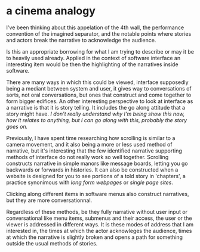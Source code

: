 # a cinema analogy

I've been thinking about this appelation of the 4th wall, the performance convention of the imagined separator, and the notable points where stories and actors break the narrative to acknowledge the audience.

Is this an appropriate borrowing for what I am trying to describe or may it be to heavily used already. Applied in the context of software interface an interesting item would be then the highlighting of the narratives inside software.

There are many ways in which this could be viewed, interface supposedly being a mediant between system and user, it gives way to conversations of sorts, not oral conversations, but ones that construct and come together to form bigger edifices. An other interesting perspective to look at interface as a narrative is that it is story telling. It includes the go along attitude that a story might have. *I don't really understand why I'm being show this now, how it relates to anything, but I can go along with this, probably the story goes on.*

Previously, I have spent time researching how scrolling is similar to a camera movement, and it also being a more or less used method of narrative, but it's interesting that the few identified narrative supporting methods of interface do not really work so well together. Scrolling constructs narrative in simple manors like message boards, letting you go backwards or forwards in histories. It can also be constructed when a website is designed for you to see portions of a told story in 'chapters', a practice synonimous with *long form webpages* or *single page sites*.

Clicking along different items in software menus also construct narratives, but they are more conversationnal.

Regardless of these methods, be they fully narrative without user input or conversational like menu items, submenus and their access, the user or the viewer is addressed in different ways. It is these modes of address that I am interested in, the times at which the actor acknowleges the audience, times at which the narrative is slightly broken and opens a path for something outside the usual methods of stories.

